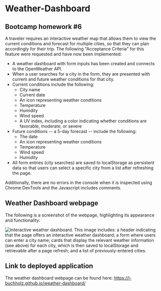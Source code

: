 # Weather-Dashboard

## Bootcamp homework #6

A traveler requires an interactive weather map that allows them to view the current conditions and forecast for multiple cities, so that they can plan accordingly for their trip. The following "Acceptance Criteria" for this feature were requested and have now been implemented:

- A weather dashboard with form inputs has been created and connects to the OpenWeather API.
- When a user searches for a city in the form, they are presented with current and future weather conditions for that city.
- Current conditions include the following:
  - City name
  - Current date
  - An icon representing weather conditions
  - Temperature
  - Humidity
  - Wind speed
  - A UV index, including a color indicating whether conditions are favorable, moderate, or severe
- Future conditions -- a 5-day forecast -- include the following:
  - The date
  - An icon representing weather conditions
  - Temperature
  - Wind speed
  - Humidity
- All form entries (city searches) are saved to localStorage as persistent data so that users can select a specific city from a list after refreshing the page.

Additionally, there are no errors in the console when it is inspected using Chrome DevTools and the Javascript includes comments.

## Weather Dashboard webpage

The following is a screenshot of the webpage, highlighting its appearance and functionality:

![Interactive weather dashboard. This image includes: a header indicating that the page offers an interactive weather dashboard; a form where users can enter a city name; cards that display the relevant weather information (see above) for each city, which is then saved to localStorage and retrievable after a page refresh; and a list of previously-entered cities.](./assets/images/LINKME)

## Link to deployed application

The weather dashboard webpage can be found here: https://l-buchholz.github.io/weather-dashboard/
